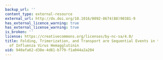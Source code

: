 ```yaml
---
backup_url: ''
content_type: external-resource
external_url: http://dx.doi.org/10.1016/0092-8674(88)90381-9
has_external_licence_warning: true
has_external_license_warning: true
is_broken: ''
license: https://creativecommons.org/licenses/by-nc-sa/4.0/
title: Folding, Trimerization, and Transport are Sequential Events in the Biogenesis
  of Influenza Virus Hemagglutinin
uid: 940afa62-d38e-4d81-b779-f1a044a2a204
---
```

